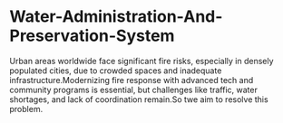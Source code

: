 # Water-Administration-And-Preservation-System
Urban areas worldwide face significant fire risks, especially in densely populated cities, due to crowded spaces and inadequate infrastructure.Modernizing fire response with advanced tech and community programs is essential, but challenges like traffic, water shortages, and lack of coordination remain.So twe aim to resolve this problem.

